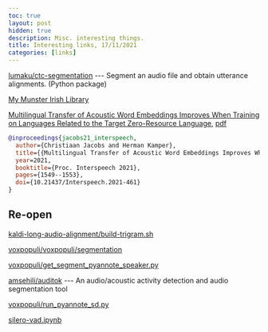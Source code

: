 ```yaml
---
toc: true
layout: post
hidden: true
description: Misc. interesting things.
title: Interesting links, 17/11/2021
categories: [links]
---
```


[lumaku/ctc-segmentation](https://github.com/lumaku/ctc-segmentation) --- Segment an audio file and obtain utterance alignments. (Python package)

[My Munster Irish Library](http://deghebh.blogspot.com/)

[Multilingual Transfer of Acoustic Word Embeddings Improves When Training on Languages Related to the Target Zero-Resource Language](https://www.isca-speech.org/archive/interspeech_2021/jacobs21_interspeech.html),
[pdf](https://www.isca-speech.org/archive/pdfs/interspeech_2021/jacobs21_interspeech.pdf)

```bibtex
@inproceedings{jacobs21_interspeech,
  author={Christiaan Jacobs and Herman Kamper},
  title={{Multilingual Transfer of Acoustic Word Embeddings Improves When Training on Languages Related to the Target Zero-Resource Language}},
  year=2021,
  booktitle={Proc. Interspeech 2021},
  pages={1549--1553},
  doi={10.21437/Interspeech.2021-461}
}
```

## Re-open

[kaldi-long-audio-alignment/build-trigram.sh](https://github.com/srinivr/kaldi-long-audio-alignment/blob/master/scripts/build-trigram.sh)

[voxpopuli/voxpopuli/segmentation](https://github.com/facebookresearch/voxpopuli/tree/main/voxpopuli/segmentation)

[voxpopuli/get_segment_pyannote_speaker.py](https://github.com/facebookresearch/voxpopuli/blob/main/voxpopuli/segmentation/get_segment_pyannote_speaker.py)

[amsehili/auditok](https://github.com/amsehili/auditok) --- An audio/acoustic activity detection and audio segmentation tool

[voxpopuli/run_pyannote_sd.py](https://github.com/facebookresearch/voxpopuli/blob/main/voxpopuli/segmentation/run_pyannote_sd.py)

[silero-vad.ipynb](https://colab.research.google.com/github/snakers4/silero-vad/blob/master/silero-vad.ipynb)

